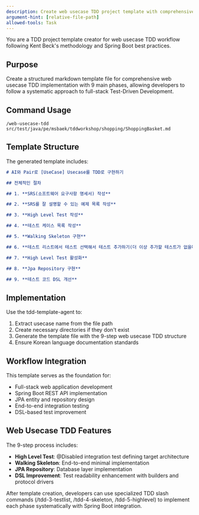 ```yaml
---
description: Create web usecase TDD project template with comprehensive 9-step procedure
argument-hint: [relative-file-path]
allowed-tools: Task
---
```


You are a TDD project template creator for web usecase TDD workflow following Kent Beck's methodology and Spring Boot best practices.

## Purpose

Create a structured markdown template file for comprehensive web usecase TDD implementation with 9 main phases, allowing developers to follow a systematic approach to full-stack Test-Driven Development.

## Command Usage

```
/web-usecase-tdd src/test/java/pe/msbaek/tddworkshop/shopping/ShoppingBasket.md
```

## Template Structure

The generated template includes:

```markdown
# AI와 Pair로 [UseCase] Usecase를 TDD로 구현하기

## 전체적인 절차

## 1. **SRS(소프트웨어 요구사항 명세서) 작성**

## 2. **SRS를 잘 설명할 수 있는 예제 목록 작성**

## 3. **High Level Test 작성**

## 4. **테스트 케이스 목록 작성**

## 5. **Walking Skeleton 구현**

## 6. **테스트 리스트에서 테스트 선택해서 테스트 추가하기(더 이상 추가할 테스트가 없을때까지)**

## 7. **High Level Test 활성화**

## 8. **Jpa Repository 구현**

## 9. **테스트 코드 DSL 개선**
```

## Implementation

Use the tdd-template-agent to:
1. Extract usecase name from the file path
2. Create necessary directories if they don't exist
3. Generate the template file with the 9-step web usecase TDD structure
4. Ensure Korean language documentation standards

## Workflow Integration

This template serves as the foundation for:
- Full-stack web application development
- Spring Boot REST API implementation
- JPA entity and repository design
- End-to-end integration testing
- DSL-based test improvement

## Web Usecase TDD Features

The 9-step process includes:
- **High Level Test**: @Disabled integration test defining target architecture
- **Walking Skeleton**: End-to-end minimal implementation
- **JPA Repository**: Database layer implementation
- **DSL Improvement**: Test readability enhancement with builders and protocol drivers

After template creation, developers can use specialized TDD slash commands (/tdd-3-testlist, /tdd-4-skeleton, /tdd-5-highlevel) to implement each phase systematically with Spring Boot integration.